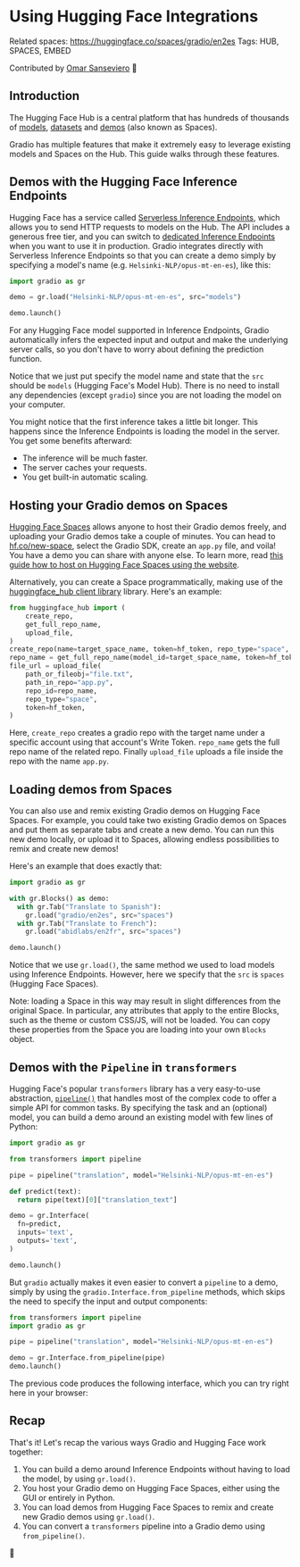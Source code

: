# Using Hugging Face Integrations

Related spaces: https://huggingface.co/spaces/gradio/en2es
Tags: HUB, SPACES, EMBED

Contributed by <a href="https://huggingface.co/osanseviero">Omar Sanseviero</a> 🦙

## Introduction

The Hugging Face Hub is a central platform that has hundreds of thousands of [models](https://huggingface.co/models), [datasets](https://huggingface.co/datasets) and [demos](https://huggingface.co/spaces) (also known as Spaces). 

Gradio has multiple features that make it extremely easy to leverage existing models and Spaces on the Hub. This guide walks through these features.


## Demos with the Hugging Face Inference Endpoints

Hugging Face has a service called [Serverless Inference Endpoints](https://huggingface.co/docs/api-inference/index), which allows you to send HTTP requests to models on the Hub. The API includes a generous free tier, and you can switch to [dedicated Inference Endpoints](https://huggingface.co/inference-endpoints/dedicated) when you want to use it in production. Gradio integrates directly with Serverless Inference Endpoints so that you can create a demo simply by specifying a model's name (e.g. `Helsinki-NLP/opus-mt-en-es`), like this:

```python
import gradio as gr

demo = gr.load("Helsinki-NLP/opus-mt-en-es", src="models")

demo.launch()
```

For any Hugging Face model supported in Inference Endpoints, Gradio automatically infers the expected input and output and make the underlying server calls, so you don't have to worry about defining the prediction function. 

Notice that we just put specify the model name and state that the `src` should be `models` (Hugging Face's Model Hub). There is no need to install any dependencies (except `gradio`) since you are not loading the model on your computer.

You might notice that the first inference takes a little bit longer. This happens since the Inference Endpoints is loading the model in the server. You get some benefits afterward:

- The inference will be much faster.
- The server caches your requests.
- You get built-in automatic scaling.

## Hosting your Gradio demos on Spaces

[Hugging Face Spaces](https://hf.co/spaces) allows anyone to host their Gradio demos freely, and uploading your Gradio demos take a couple of minutes. You can head to [hf.co/new-space](https://huggingface.co/new-space), select the Gradio SDK, create an `app.py` file, and voila! You have a demo you can share with anyone else. To learn more, read [this guide how to host on Hugging Face Spaces using the website](https://huggingface.co/blog/gradio-spaces).

Alternatively, you can create a Space programmatically, making use of the [huggingface_hub client library](https://huggingface.co/docs/huggingface_hub/index) library. Here's an example:

```python
from huggingface_hub import (
    create_repo,
    get_full_repo_name,
    upload_file,
)
create_repo(name=target_space_name, token=hf_token, repo_type="space", space_sdk="gradio")
repo_name = get_full_repo_name(model_id=target_space_name, token=hf_token)
file_url = upload_file(
    path_or_fileobj="file.txt",
    path_in_repo="app.py",
    repo_id=repo_name,
    repo_type="space",
    token=hf_token,
)
```

Here, `create_repo` creates a gradio repo with the target name under a specific account using that account's Write Token. `repo_name` gets the full repo name of the related repo. Finally `upload_file` uploads a file inside the repo with the name `app.py`.


## Loading demos from Spaces

You can also use and remix existing Gradio demos on Hugging Face Spaces. For example, you could take two existing Gradio demos on Spaces and put them as separate tabs and create a new demo. You can run this new demo locally, or upload it to Spaces, allowing endless possibilities to remix and create new demos!

Here's an example that does exactly that:

```python
import gradio as gr

with gr.Blocks() as demo:
  with gr.Tab("Translate to Spanish"):
    gr.load("gradio/en2es", src="spaces")
  with gr.Tab("Translate to French"):
    gr.load("abidlabs/en2fr", src="spaces")

demo.launch()
```

Notice that we use `gr.load()`, the same method we used to load models using Inference Endpoints. However, here we specify that the `src` is `spaces` (Hugging Face Spaces). 

Note: loading a Space in this way may result in slight differences from the original Space. In particular, any attributes that apply to the entire Blocks, such as the theme or custom CSS/JS, will not be loaded. You can copy these properties from the Space you are loading into your own `Blocks` object. 

## Demos with the `Pipeline` in `transformers`

Hugging Face's popular `transformers` library has a very easy-to-use abstraction, [`pipeline()`](https://huggingface.co/docs/transformers/v4.16.2/en/main_classes/pipelines#transformers.pipeline) that handles most of the complex code to offer a simple API for common tasks. By specifying the task and an (optional) model, you can build a demo around an existing model with few lines of Python:

```python
import gradio as gr

from transformers import pipeline

pipe = pipeline("translation", model="Helsinki-NLP/opus-mt-en-es")

def predict(text):
  return pipe(text)[0]["translation_text"]

demo = gr.Interface(
  fn=predict,
  inputs='text',
  outputs='text',
)

demo.launch()
```

But `gradio` actually makes it even easier to convert a `pipeline` to a demo, simply by using the `gradio.Interface.from_pipeline` methods, which skips the need to specify the input and output components:

```python
from transformers import pipeline
import gradio as gr

pipe = pipeline("translation", model="Helsinki-NLP/opus-mt-en-es")

demo = gr.Interface.from_pipeline(pipe)
demo.launch()
```

The previous code produces the following interface, which you can try right here in your browser:

<gradio-app space="gradio/en2es"></gradio-app>


## Recap

That's it! Let's recap the various ways Gradio and Hugging Face work together:

1. You can build a demo around Inference Endpoints without having to load the model, by using `gr.load()`.
2. You host your Gradio demo on Hugging Face Spaces, either using the GUI or entirely in Python.
3. You can load demos from Hugging Face Spaces to remix and create new Gradio demos using `gr.load()`.
4. You can convert a `transformers` pipeline into a Gradio demo using `from_pipeline()`.

🤗
